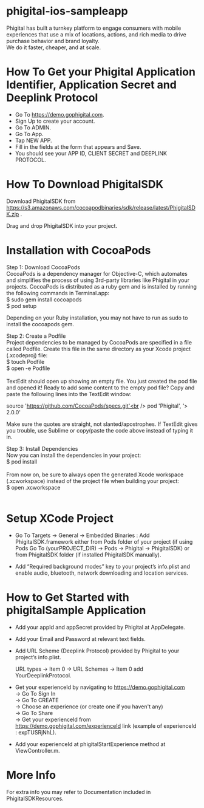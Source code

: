 # phigital-ios-sampleapp

Phigital has built a turnkey platform to engage consumers with mobile experiences that use a mix of locations, actions, and rich media to drive purchase behavior and brand loyalty.<br />We do it faster, cheaper, and at scale.

# How To Get your Phigital Application Identifier, Application Secret and Deeplink Protocol

- Go To   https://demo.gophigital.com.
- Sign Up to create your account.
- Go To ADMIN.
- Go To App.
- Tap NEW APP.
- Fill in the fields at the form that appears and Save.
- You should see your APP ID, CLIENT SECRET and DEEPLINK PROTOCOL.


# How To Download PhigitalSDK

Download PhigitalSDK from  https://s3.amazonaws.com/cocoapodbinaries/sdk/release/latest/PhigitalSDK.zip .

Drag and drop PhigitalSDK into your project. 


# Installation with CocoaPods


Step 1: Download CocoaPods<br />
CocoaPods is a dependency manager for Objective-C, which automates and simplifies the process of using 3rd-party libraries like Phigital in your projects.
CocoaPods is distributed as a ruby gem and is installed by running the following commands in Terminal.app:<br />
$ sudo gem install cocoapods<br />
$ pod setup<br />

Depending on your Ruby installation, you may not have to run as sudo to install the cocoapods gem.<br />

Step 2: Create a Podfile<br />
Project dependencies to be managed by CocoaPods are specified in a file called Podfile. Create this file in the same directory as your Xcode project (.xcodeproj) file:<br />
$ touch Podfile<br />
$ open -e Podfile<br /><br />
TextEdit should open up showing an empty file. You just created the pod file and opened it! Ready to add some content to the empty pod file?
Copy and paste the following lines into the TextEdit window:<br />

source 'https://github.com/CocoaPods/specs.git'<br />
pod 'Phigital', '> 2.0.0'<br />

Make sure the quotes are straight, not slanted/apostrophes. If TextEdit gives you trouble, use Sublime or copy/paste the code above instead of typing it in.<br />

Step 3: Install Dependencies<br />
Now you can install the dependencies in your project:<br />
$ pod install<br /><br />
From now on, be sure to always open the generated Xcode workspace (.xcworkspace) instead of the project file when building your project:<br />
$ open <YourProjectName>.xcworkspace<br /><br />


# Setup XCode Project

- Go To Targets -> General -> Embedded Binaries : Add PhigitalSDK.framework either from Pods folder of your project (if using Pods Go To (yourPROJECT_DIR) -> Pods -> Phigital -> PhigitalSDK) or from PhigitalSDK folder (if installed PhigitalSDK manually).

- Add “Required background modes” key to your project’s info.plist and enable audio, bluetooth, network downloading and location services.


# How to Get Started with phigitalSample Application


- Add your appId and appSecret provided by Phigital at AppDelegate.

- Add your Email and Password at relevant text fields.

- Add URL Scheme (Deeplink Protocol) provided by Phigital to your project’s info.plist.

  URL types -> Item 0 -> URL Schemes -> Item 0 add YourDeeplinkProtocol.

- Get your experienceId by navigating to https://demo.gophigital.com<br />-> Go To Sign In<br />-> Go To CREATE<br />-> Choose an experience (or create one if you haven't any)<br />->
Go To Share<br />-> Get your experienceId from https://demo.gophigital.com/experienceId link (example of experienceId : expTUSRjNhL).

- Add your experienceId at phigitalStartExperience method at ViewController.m.


# More Info

For extra info you may refer to Documentation included in PhigitalSDKResources.
 

